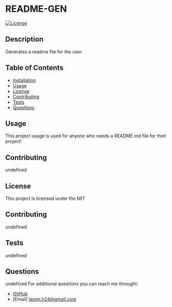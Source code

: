 # README-GEN
  
  [![License](https://img.shields.io/badge/license-MIT-green)](./LICENSE)
  
  ## Description
  Generates a readme file for the user.

  ## Table of Contents
  - [Installation](#installation)
  - [Usage](#usage)
  - [License](#license)
  - [Contributing](#contributing)
  - [Tests](#tests)
  - [Questions](#questions)

  ## Usage
  This project usage is used for anyone who needs a README.md file for their project!

  ## Contributing
  undefined

  ## License
  This project is licensed under the MIT

  ## Contributing
  undefined

  ## Tests
  undefined

  ## Questions
  undefined
  For additional questions you can reach me throught:
  - [GitHub](http://github.com/Leonn24)
  - [Email] leonn.h24@gmail.com